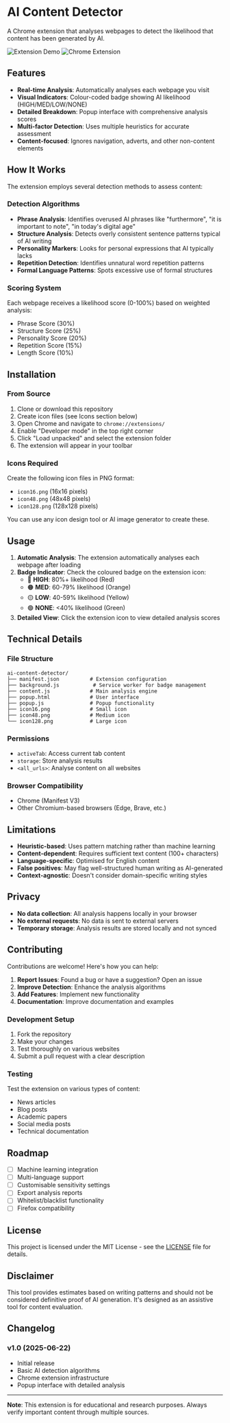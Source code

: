 # AI Content Detector

A Chrome extension that analyses webpages to detect the likelihood that content has been generated by AI.

![Extension Demo](https://img.shields.io/badge/version-1.0-blue.svg)
![Chrome Extension](https://img.shields.io/badge/platform-Chrome-green.svg)

## Features

- **Real-time Analysis**: Automatically analyses each webpage you visit
- **Visual Indicators**: Colour-coded badge showing AI likelihood (HIGH/MED/LOW/NONE)
- **Detailed Breakdown**: Popup interface with comprehensive analysis scores
- **Multi-factor Detection**: Uses multiple heuristics for accurate assessment
- **Content-focused**: Ignores navigation, adverts, and other non-content elements

## How It Works

The extension employs several detection methods to assess content:

### Detection Algorithms

- **Phrase Analysis**: Identifies overused AI phrases like "furthermore", "it is important to note", "in today's digital age"
- **Structure Analysis**: Detects overly consistent sentence patterns typical of AI writing
- **Personality Markers**: Looks for personal expressions that AI typically lacks
- **Repetition Detection**: Identifies unnatural word repetition patterns
- **Formal Language Patterns**: Spots excessive use of formal structures

### Scoring System

Each webpage receives a likelihood score (0-100%) based on weighted analysis:
- Phrase Score (30%)
- Structure Score (25%) 
- Personality Score (20%)
- Repetition Score (15%)
- Length Score (10%)

## Installation

### From Source

1. Clone or download this repository
2. Create icon files (see Icons section below)
3. Open Chrome and navigate to `chrome://extensions/`
4. Enable "Developer mode" in the top right corner
5. Click "Load unpacked" and select the extension folder
6. The extension will appear in your toolbar

### Icons Required

Create the following icon files in PNG format:
- `icon16.png` (16x16 pixels)
- `icon48.png` (48x48 pixels) 
- `icon128.png` (128x128 pixels)

You can use any icon design tool or AI image generator to create these.

## Usage

1. **Automatic Analysis**: The extension automatically analyses each webpage after loading
2. **Badge Indicator**: Check the coloured badge on the extension icon:
   - 🔴 **HIGH**: 80%+ likelihood (Red)
   - 🟠 **MED**: 60-79% likelihood (Orange)
   - 🟡 **LOW**: 40-59% likelihood (Yellow)
   - 🟢 **NONE**: <40% likelihood (Green)
3. **Detailed View**: Click the extension icon to view detailed analysis scores

## Technical Details

### File Structure

```
ai-content-detector/
├── manifest.json          # Extension configuration
├── background.js           # Service worker for badge management
├── content.js             # Main analysis engine
├── popup.html             # User interface
├── popup.js               # Popup functionality
├── icon16.png             # Small icon
├── icon48.png             # Medium icon
└── icon128.png            # Large icon
```

### Permissions

- `activeTab`: Access current tab content
- `storage`: Store analysis results
- `<all_urls>`: Analyse content on all websites

### Browser Compatibility

- Chrome (Manifest V3)
- Other Chromium-based browsers (Edge, Brave, etc.)

## Limitations

- **Heuristic-based**: Uses pattern matching rather than machine learning
- **Content-dependent**: Requires sufficient text content (100+ characters)
- **Language-specific**: Optimised for English content
- **False positives**: May flag well-structured human writing as AI-generated
- **Context-agnostic**: Doesn't consider domain-specific writing styles

## Privacy

- **No data collection**: All analysis happens locally in your browser  
- **No external requests**: No data is sent to external servers
- **Temporary storage**: Analysis results are stored locally and not synced

## Contributing

Contributions are welcome! Here's how you can help:

1. **Report Issues**: Found a bug or have a suggestion? Open an issue
2. **Improve Detection**: Enhance the analysis algorithms
3. **Add Features**: Implement new functionality
4. **Documentation**: Improve documentation and examples

### Development Setup

1. Fork the repository
2. Make your changes
3. Test thoroughly on various websites
4. Submit a pull request with a clear description

### Testing

Test the extension on various types of content:
- News articles
- Blog posts  
- Academic papers
- Social media posts
- Technical documentation

## Roadmap

- [ ] Machine learning integration
- [ ] Multi-language support
- [ ] Customisable sensitivity settings
- [ ] Export analysis reports
- [ ] Whitelist/blacklist functionality
- [ ] Firefox compatibility

## License

This project is licensed under the MIT License - see the [LICENSE](LICENSE) file for details.

## Disclaimer

This tool provides estimates based on writing patterns and should not be considered definitive proof of AI generation. It's designed as an assistive tool for content evaluation.

## Changelog

### v1.0 (2025-06-22)
- Initial release
- Basic AI detection algorithms
- Chrome extension infrastructure
- Popup interface with detailed analysis

---

**Note**: This extension is for educational and research purposes. Always verify important content through multiple sources.